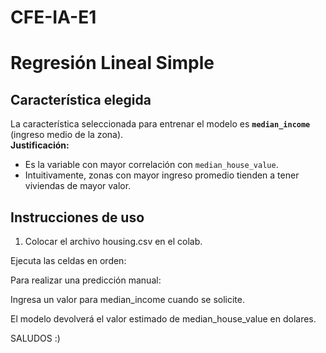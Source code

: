 # CFE-IA-E1

# Regresión Lineal Simple
## Característica elegida
La característica seleccionada para entrenar el modelo es **`median_income`** (ingreso medio de la zona).  
**Justificación:**  
- Es la variable con mayor correlación con `median_house_value`.  
- Intuitivamente, zonas con mayor ingreso promedio tienden a tener viviendas de mayor valor.
## Instrucciones de uso
1. Colocar el archivo housing.csv en el colab.

Ejecuta las celdas en orden:

Para realizar una predicción manual:

Ingresa un valor para median_income cuando se solicite.

El modelo devolverá el valor estimado de median_house_value en dolares.

SALUDOS :)

